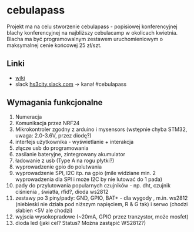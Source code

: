 # cebulapass

Projekt ma na celu stworzenie cebulapass - popisiowej konferencyjnej blachy konferencyjnej na najbliższy cebulacamp w okolicach kwietnia. Blacha ma być programowalnym zestawem uruchomieniowym o maksymalnej cenie końcowej 25 zł/szt. 

## Linki

* [wiki](https://wiki.hs3.pl/projekty/cebulapass)
* slack [hs3city.slack.com](https://hs3city.slack.com) -> kanał #cebulapass

## Wymagania funkcjonalne

1. Numeracja
2. Komunikacja przez NRF24
3. Mikrokontroler zgodny z arduino i mysensors (wstępnie chyba STM32, uwaga: 2.0-3.6V, przez diodę?)
4. interfejs użytkownika - wyświetlanie + interakcja
5. złącze usb do programowania
6. zasilanie bateryjne, zintegrowany akumulator
7. ładowanie z usb (Type A na rogu płytki?)
8. wyprowadzenie gpio do polutwania
9. wyprowadzenie SPI, I2C itp. na gpio (mile widziane min. 2 wyprowadzenia dla SPI i może I2C by nie lutować do 1 pada)
10. pady do przylutowania popularnych czujników - np. dht, czujnik ciśnienia , światła, rfid?, dioda ws2812
11. zestawy po 3 piny/pady: GND, GPIO, BAT+ - dla wygody , m.in. ws2812 (niebieski nie działa pod niższym napięciem, R & G tak) i serwo (chodzi słabien <5V ale chodzi)
12. wyjscia wysokopradowe (~20mA, GPIO przez tranzystor, może mosfet)
13. dioda led (jaki cel? Status? Można zastąpić WS2812?)


